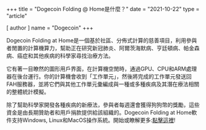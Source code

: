 +++
title = "Dogecoin Folding @ Home是什麼？"
date = "2021-10-22"
type = "article"

[ author ]
  name = "Dogecoin"
+++

Dogecoin Folding at Home是一個基於社區、分佈式計算的慈善項目，利用參與者閒置的計算機算力，幫助正在研究新冠肺炎、阿爾茨海默病、亨廷頓病、帕金森病、癌症和其他疾病的科學家尋找治療方法。

它有著一目瞭然的圖形用戶界面，在計算機空閒時，通過GPU、CPU和ARM處理器在後台運行。你的計算機會收到「工作單元」，然後將完成的工作單元發送回FAH服務器，並將它們與其他工作單元彙編成與一種或多種疾病及其潛在療法相關的整體統計模擬。

除了幫助科學家開發各種疾病的新療法，參與者每週還會獲得狗狗幣的獎勵，這些資金是由長期贊助者和用戶捐款提供給該組織的。Dogecoin Folding at Home軟件支持Windows, Linux和MacOS操作系統。開始或瞭解更多:[點擊這裡](https://www.dogecoinfah.com/index.html)!